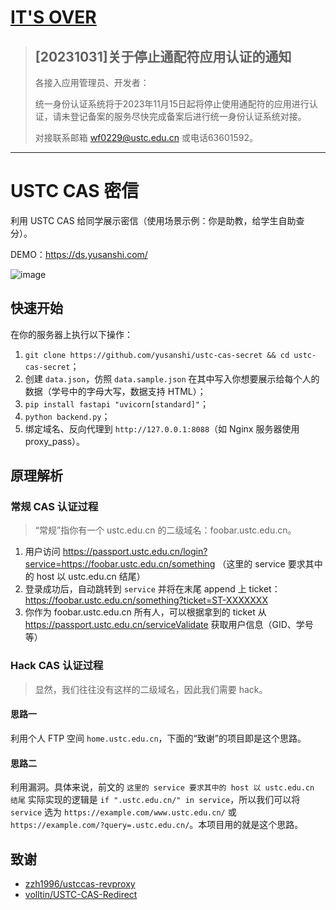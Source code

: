 # [IT'S OVER](https://passport.ustc.edu.cn/doc/notice.html#id4)

> ## [20231031]关于停止通配符应用认证的通知
>
> 各接入应用管理员、开发者：
>
> 统一身份认证系统将于2023年11月15日起将停止使用通配符的应用进行认证，请未登记备案的服务尽快完成备案后进行统一身份认证系统对接。
>
> 对接联系邮箱 [wf0229@ustc.edu.cn](mailto:wf0229@ustc.edu.cn) 或电话63601592。


---


# USTC CAS 密信

利用 USTC CAS 给同学展示密信（使用场景示例：你是助教，给学生自助查分）。

DEMO：<https://ds.yusanshi.com/>

![image](https://github.com/yusanshi/ustc-cas-secret/assets/36265606/d47ffd4b-3a79-46db-95a1-0234fbe29a2f)


## 快速开始

在你的服务器上执行以下操作：

1. `git clone https://github.com/yusanshi/ustc-cas-secret && cd ustc-cas-secret`；
1. 创建 `data.json`，仿照 `data.sample.json` 在其中写入你想要展示给每个人的数据（学号中的字母大写，数据支持 HTML）；
3. `pip install fastapi "uvicorn[standard]"`；
4. `python backend.py`；
4. 绑定域名、反向代理到 `http://127.0.0.1:8088`（如 Nginx 服务器使用 proxy_pass）。

## 原理解析

### 常规 CAS 认证过程

> “常规”指你有一个 ustc.edu.cn 的二级域名：foobar.ustc.edu.cn。

1. 用户访问 https://passport.ustc.edu.cn/login?service=https://foobar.ustc.edu.cn/something （这里的 service 要求其中的 host 以 ustc.edu.cn 结尾）
2. 登录成功后，自动跳转到 `service` 并将在末尾 append 上 ticket：https://foobar.ustc.edu.cn/something?ticket=ST-XXXXXXX
3. 你作为 foobar.ustc.edu.cn 所有人，可以根据拿到的 ticket 从 https://passport.ustc.edu.cn/serviceValidate 获取用户信息（GID、学号等）

### Hack CAS 认证过程

> 显然，我们往往没有这样的二级域名，因此我们需要 hack。

#### 思路一

利用个人 FTP 空间 `home.ustc.edu.cn`，下面的“致谢”的项目即是这个思路。

#### 思路二

利用漏洞。具体来说，前文的 `这里的 service 要求其中的 host 以 ustc.edu.cn 结尾` 实际实现的逻辑是 `if ".ustc.edu.cn/" in service`，所以我们可以将 `service` 选为 `https://example.com/www.ustc.edu.cn/` 或 `https://example.com/?query=.ustc.edu.cn/`。本项目用的就是这个思路。

## 致谢

- [zzh1996/ustccas-revproxy](https://github.com/zzh1996/ustccas-revproxy)
- [volltin/USTC-CAS-Redirect](https://github.com/volltin/USTC-CAS-Redirect)

